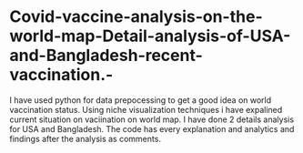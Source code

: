 # Covid-vaccine-analysis-on-the-world-map-Detail-analysis-of-USA-and-Bangladesh-recent-vaccination.-
I have used python for data prepocessing to get a good idea on world vaccination status. Using niche visualization techniques i have expalined current situation on vaciination on world map. I have done 2 details analysis for USA and Bangladesh. The code has every explanation and analytics and findings after the analysis as comments.   
